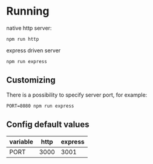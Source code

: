 Running
=

native http server:

`npm run http`

express driven server

`npm run express`

Customizing
-

There is a possibility to specify server port, for example:

`PORT=8080 npm run express`

Config default values
-

|variable | http | express |
|---      | ---  | ----    |
|PORT     | 3000 | 3001    |
